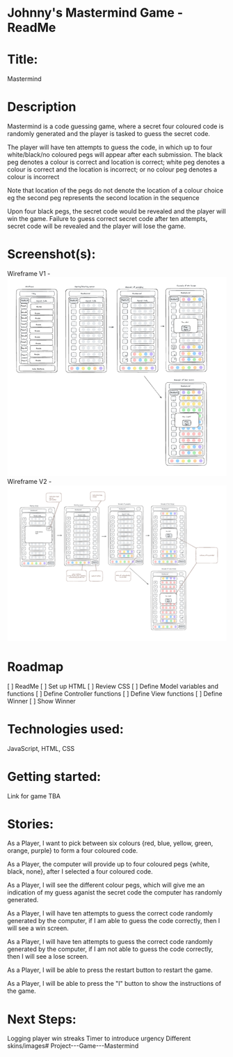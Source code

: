 
# Johnny's Mastermind Game - ReadMe

# Title: 
Mastermind

# Description
Mastermind is a code guessing game, where a secret four coloured code is randomly generated and the player is tasked to guess the secret code. 

The player will have ten attempts to guess the code, in which up to four white/black/no coloured pegs will appear after each submission. 
The black peg denotes a colour is correct and location is correct;
    white peg denotes a colour is correct and the location is incorrect; 
    or 
    no colour peg denotes a colour is incorrect

Note that location of the pegs do not denote the location of a colour choice eg the second peg represents the second location in the sequence

Upon four black pegs, the secret code would be revealed and the player will win the game. 
Failure to guess correct secret code after ten attempts, secret code will be revealed and the player will lose the game.

# Screenshot(s): 
Wireframe V1 - ![alt text](<Images/Wireframe V1.png>)
Wireframe V2 - ![alt text](<Images/Wireframe V2.png>)

# Roadmap
[ ] ReadMe
[ ] Set up HTML 
[ ] Review CSS
[ ] Define Model variables and functions 
[ ] Define Controller functions
[ ] Define View functions
[ ] Define Winner
[ ] Show Winner

# Technologies used: 
JavaScript, HTML, CSS

# Getting started:
Link for game TBA

# Stories:
As a Player, I want to pick between six colours {red, blue, yellow, green, orange, purple} to form a four coloured code.

As a Player, the computer will provide up to four coloured pegs {white, black, none}, after I selected a four coloured code.

As a Player, I will see the different colour pegs, which will give me an indication of my guess aganist the secret code the computer has randomly generated.

As a Player, I will have ten attempts to guess the correct code randomly generated by the computer, if I am able to guess the code correctly, then I will see a win screen.

As a Player, I will have ten attempts to guess the correct code randomly generated by the computer, if I am not able to guess the code correctly, then I will see a lose screen.

As a Player, I will be able to press the restart button to restart the game.

As a Player, I will be able to press the "I" button to show the instructions of the game.

# Next Steps: 
Logging player win streaks
Timer to introduce urgency
Different skins/images# Project---Game---Mastermind
